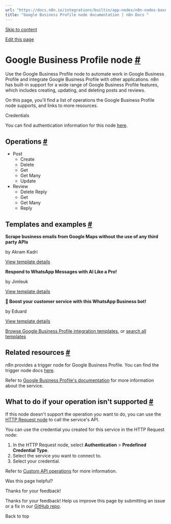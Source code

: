 ```yaml
---
url: "https://docs.n8n.io/integrations/builtin/app-nodes/n8n-nodes-base.googlebusinessprofile/"
title: "Google Business Profile node documentation | n8n Docs "
---
```


[Skip to content](https://docs.n8n.io/integrations/builtin/app-nodes/n8n-nodes-base.googlebusinessprofile/#google-business-profile-node)

[Edit this page](https://github.com/n8n-io/n8n-docs/edit/main/docs/integrations/builtin/app-nodes/n8n-nodes-base.googlebusinessprofile.md "Edit this page")

# Google Business Profile node [\#](https://docs.n8n.io/integrations/builtin/app-nodes/n8n-nodes-base.googlebusinessprofile/\#google-business-profile-node "Permanent link")

Use the Google Business Profile node to automate work in Google Business Profile and integrate Google Business Profile with other applications. n8n has built-in support for a wide range of Google Business Profile features, which includes creating, updating, and deleting posts and reviews.

On this page, you'll find a list of operations the Google Business Profile node supports, and links to more resources.

Credentials

You can find authentication information for this node [here](https://docs.n8n.io/integrations/builtin/credentials/google/).

## Operations [\#](https://docs.n8n.io/integrations/builtin/app-nodes/n8n-nodes-base.googlebusinessprofile/\#operations "Permanent link")

- Post
  - Create
  - Delete
  - Get
  - Get Many
  - Update
- Review
  - Delete Reply
  - Get
  - Get Many
  - Reply

## Templates and examples [\#](https://docs.n8n.io/integrations/builtin/app-nodes/n8n-nodes-base.googlebusinessprofile/\#templates-and-examples "Permanent link")

**Scrape business emails from Google Maps without the use of any third party APIs**

by Akram Kadri

[View template details](https://n8n.io/workflows/2567-scrape-business-emails-from-google-maps-without-the-use-of-any-third-party-apis/)

**Respond to WhatsApp Messages with AI Like a Pro!**

by Jimleuk

[View template details](https://n8n.io/workflows/2466-respond-to-whatsapp-messages-with-ai-like-a-pro/)

**🚀 Boost your customer service with this WhatsApp Business bot!**

by Eduard

[View template details](https://n8n.io/workflows/2340-boost-your-customer-service-with-this-whatsapp-business-bot/)

[Browse Google Business Profile integration templates](https://n8n.io/integrations/google-business-profile/), or [search all templates](https://n8n.io/workflows/)

## Related resources [\#](https://docs.n8n.io/integrations/builtin/app-nodes/n8n-nodes-base.googlebusinessprofile/\#related-resources "Permanent link")

n8n provides a trigger node for Google Business Profile. You can find the trigger node docs [here](https://docs.n8n.io/integrations/builtin/trigger-nodes/n8n-nodes-base.googlebusinessprofiletrigger/).

Refer to [Google Business Profile's documentation](https://developers.google.com/my-business/reference/rest) for more information about the service.

## What to do if your operation isn't supported [\#](https://docs.n8n.io/integrations/builtin/app-nodes/n8n-nodes-base.googlebusinessprofile/\#what-to-do-if-your-operation-isnt-supported "Permanent link")

If this node doesn't support the operation you want to do, you can use the [HTTP Request node](https://docs.n8n.io/integrations/builtin/core-nodes/n8n-nodes-base.httprequest/) to call the service's API.

You can use the credential you created for this service in the HTTP Request node:

1. In the HTTP Request node, select **Authentication** \> **Predefined Credential Type**.
2. Select the service you want to connect to.
3. Select your credential.

Refer to [Custom API operations](https://docs.n8n.io/integrations/custom-operations/) for more information.

Was this page helpful?






Thanks for your feedback!






Thanks for your feedback! Help us improve this page by submitting an issue or a fix in our [GitHub repo](https://github.com/n8n-io/n8n-docs).


Back to top